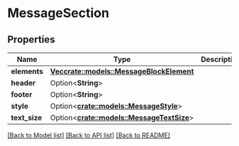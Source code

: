 # MessageSection

## Properties

Name | Type | Description | Notes
------------ | ------------- | ------------- | -------------
**elements** | [**Vec<crate::models::MessageBlockElement>**](MessageBlockElement.md) |  | 
**header** | Option<**String**> |  | [optional]
**footer** | Option<**String**> |  | [optional]
**style** | Option<[**crate::models::MessageStyle**](MessageStyle.md)> |  | [optional]
**text_size** | Option<[**crate::models::MessageTextSize**](MessageTextSize.md)> |  | [optional]

[[Back to Model list]](../README.md#documentation-for-models) [[Back to API list]](../README.md#documentation-for-api-endpoints) [[Back to README]](../README.md)


